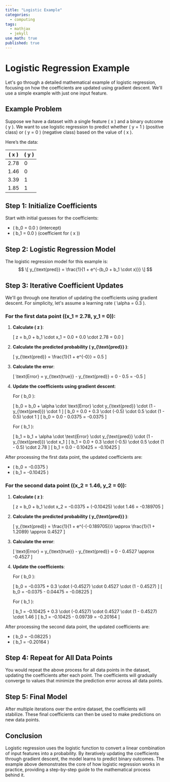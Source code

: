 ```yaml
---
title: "Logistic Example"
categories:
  - computing
tags:
  - mathjax
  - jekyll
use_math: true
published: true
---
```



# Logistic Regression Example

Let's go through a detailed mathematical example of logistic regression, focusing on how the coefficients are updated using gradient descent. We'll use a simple example with just one input feature.

## Example Problem

Suppose we have a dataset with a single feature \( x \) and a binary outcome \( y \). We want to use logistic regression to predict whether \( y = 1 \) (positive class) or \( y = 0 \) (negative class) based on the value of \( x \).

Here’s the data:

| \( x \)  | \( y \) |
|----------|---------|
| 2.78     | 0       |
| 1.46     | 0       |
| 3.39     | 1       |
| 1.85     | 1       |

## Step 1: Initialize Coefficients

Start with initial guesses for the coefficients:

- \( b_0 = 0.0 \) (intercept)
- \( b_1 = 0.0 \) (coefficient for \( x \))

## Step 2: Logistic Regression Model

The logistic regression model for this example is:
$$
\[
y_{\text{pred}} = \frac{1}{1 + e^{-(b_0 + b_1 \cdot x)}}
\]
$$
## Step 3: Iterative Coefficient Updates

We'll go through one iteration of updating the coefficients using gradient descent. For simplicity, let's assume a learning rate \( \alpha = 0.3 \).

### For the first data point \((x_1 = 2.78, y_1 = 0)\):

1. **Calculate \( z \)**:
   
   \[
   z = b_0 + b_1 \cdot x_1 = 0.0 + 0.0 \cdot 2.78 = 0.0
   \]

2. **Calculate the predicted probability \( y_{\text{pred}} \)**:
   
   \[
   y_{\text{pred}} = \frac{1}{1 + e^{-0}} = 0.5
   \]

3. **Calculate the error**:
   
   \[
   \text{Error} = y_{\text{true}} - y_{\text{pred}} = 0 - 0.5 = -0.5
   \]

4. **Update the coefficients using gradient descent**:
   
   For \( b_0 \):
   
   \[
   b_0 = b_0 + \alpha \cdot \text{Error} \cdot y_{\text{pred}} \cdot (1 - y_{\text{pred}}) \cdot 1
   \]
   \[
   b_0 = 0.0 + 0.3 \cdot (-0.5) \cdot 0.5 \cdot (1 - 0.5) \cdot 1
   \]
   \[
   b_0 = 0.0 - 0.0375 = -0.0375
   \]

   For \( b_1 \):
   
   \[
   b_1 = b_1 + \alpha \cdot \text{Error} \cdot y_{\text{pred}} \cdot (1 - y_{\text{pred}}) \cdot x_1
   \]
   \[
   b_1 = 0.0 + 0.3 \cdot (-0.5) \cdot 0.5 \cdot (1 - 0.5) \cdot 2.78
   \]
   \[
   b_1 = 0.0 - 0.10425 = -0.10425
   \]

After processing the first data point, the updated coefficients are:
- \( b_0 = -0.0375 \)
- \( b_1 = -0.10425 \)

### For the second data point \((x_2 = 1.46, y_2 = 0)\):

1. **Calculate \( z \)**:
   
   \[
   z = b_0 + b_1 \cdot x_2 = -0.0375 + (-0.10425) \cdot 1.46 = -0.189705
   \]

2. **Calculate the predicted probability \( y_{\text{pred}} \)**:
   
   \[
   y_{\text{pred}} = \frac{1}{1 + e^{-(-0.189705)}} \approx \frac{1}{1 + 1.2089} \approx 0.4527
   \]

3. **Calculate the error**:
   
   \[
   \text{Error} = y_{\text{true}} - y_{\text{pred}} = 0 - 0.4527 \approx -0.4527
   \]

4. **Update the coefficients**:

   For \( b_0 \):
   
   \[
   b_0 = -0.0375 + 0.3 \cdot (-0.4527) \cdot 0.4527 \cdot (1 - 0.4527)
   \]
   \[
   b_0 = -0.0375 - 0.04475 = -0.08225
   \]

   For \( b_1 \):
   
   \[
   b_1 = -0.10425 + 0.3 \cdot (-0.4527) \cdot 0.4527 \cdot (1 - 0.4527) \cdot 1.46
   \]
   \[
   b_1 = -0.10425 - 0.09739 = -0.20164
   \]

After processing the second data point, the updated coefficients are:
- \( b_0 = -0.08225 \)
- \( b_1 = -0.20164 \)

## Step 4: Repeat for All Data Points

You would repeat the above process for all data points in the dataset, updating the coefficients after each point. The coefficients will gradually converge to values that minimize the prediction error across all data points.

## Step 5: Final Model

After multiple iterations over the entire dataset, the coefficients will stabilize. These final coefficients can then be used to make predictions on new data points.

## Conclusion

Logistic regression uses the logistic function to convert a linear combination of input features into a probability. By iteratively updating the coefficients through gradient descent, the model learns to predict binary outcomes. The example above demonstrates the core of how logistic regression works in practice, providing a step-by-step guide to the mathematical process behind it.

